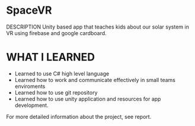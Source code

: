 # SpaceVR

DESCRIPTION
Unity based app that teaches kids about our solar system in VR using firebase and google cardboard.

 # WHAT I LEARNED

- Learned to use C# high level language
- Learned how to work and communicate effectively in small teams enviroments
- Learned how to use git repository
- Learned how to use unity application and resources for app development.

For more detailed information about the project, see report. 

